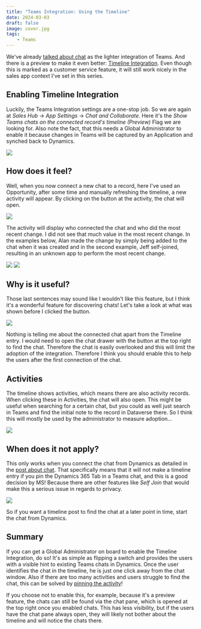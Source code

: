 ```yaml
---
title: "Teams Integration: Using the Timeline"
date: 2024-03-03
draft: false
image: cover.jpg
tags: 
    - Teams
---
```


We've already [talked about chat](/post/teams/chat) as the lighter integration of Teams. And there is a preview to make it even better: [Timeline Integration](https://learn.microsoft.com/en-us/dynamics365/release-plan/2023wave1/service/dynamics365-customer-service/view-teams-chat-connected-records-timeline). Even though this is marked as a customer service feature, it will still work nicely in the sales app context I've set in this series.

## Enabling Timeline Integration
Luckily, the Teams Integration settings are a one-stop job. So we are again at _Sales Hub_ -> _App Settings_ -> _Chat and Collaborate_. Here it's the _Show Teams chats on the connected record's timeline (Preview)_ Flag we are looking for. Also note the fact, that this needs a Global Administrator to enable it because changes in Teams will be captured by an Application and synched back to Dynamics.

![](Enable.jpg)

## How does it feel?
Well, when you now connect a new chat to a record, here I've used an Opportunity, after some time and manually refreshing the timeline, a new activity will appear. By clicking on the button at the activity, the chat will open.

![](PostClick.jpg)

The activity will display who connected the chat and who did the most recent change. I  did not see that much value in the most recent change. In the examples below, Alan made the change by simply being added to the chat when it was created and in the second example, Jeff self-joined, resulting in an unknown app to perform the most recent change.

![](Details1.jpg) ![](Details2.jpg)

## Why is it useful?
Those last sentences may sound like I wouldn't like this feature, but I think it's a wonderful feature for discovering chats! Let's take a look at what was shown before I clicked the button. 

![](PreClick.jpg)

Nothing is telling me about the connected chat apart from the Timeline entry. I would need to open the chat drawer with the button at the top right to find the chat. Therefore the chat is easily overlooked and this will limit the adoption of the integration. Therefore I think you should enable this to help the users after the first connection of the chat.

## Activities
The timeline shows activities, which means there are also activity records. When clicking these in Activities, the chat will also open. This might be useful when searching for a certain chat, but you could as well just search in Teams and find the initial note to the record in Dataverse there. So I think this will mostly be used by the administrator to measure adoption...

![](Activities.jpg)

## When does it not apply?
This only works when you connect the chat from Dynamics as detailed in the [post about chat](/post/teams/chat). That specifically means that it will not make a timeline entry if you pin the Dynamics 365 Tab in a Teams chat, and this is a good decision by MS! Because there are other features like _Self Join_ that would make this a serious issue in regards to privacy. 

![](FromTeams.jpg)

So if you want a timeline post to find the chat at a later point in time, start the chat from Dynamics.

## Summary
If you can get a Global Administrator on board to enable the Timeline Integration, do so! It's as simple as flipping a switch and provides the users with a visible hint to existing Teams chats in Dynamics. Once the user identifies the chat in the timeline, he is just one click away from the chat window. Also if there are too many activities and users struggle to find the chat, this can be solved by [pinning the activity](https://learn.microsoft.com/en-us/power-apps/user/add-activities#pin-or-unpin-records-in-timeline)! 

If you choose not to enable this, for example, because it's a preview feature, the chats can still be found via the chat pane, which is opened at the top right once you enabled chats. This has less visibility, but if the users have the chat pane always open, they will likely not bother about the timeline and will notice the chats there.